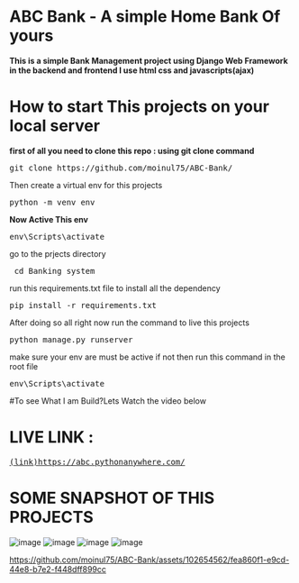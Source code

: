 ﻿# ABC Bank - A simple Home Bank Of yours

**This is a simple Bank Management project using Django Web Framework in the backend and frontend I use html css and javascripts(ajax)**

# How to start This projects on your local server 
__first of all you need to clone this repo : using git clone command__
<pre>
git clone https://github.com/moinul75/ABC-Bank/
</pre>

Then create a virtual env for this projects 

<pre>
python -m venv env
</pre>
**Now Active This env**
<pre>
env\Scripts\activate  
</pre>

go to the prjects directory 
<pre>
 cd Banking_system  
</pre>

run this requirements.txt file to install all the dependency 
<pre>
pip install -r requirements.txt 
</pre>

After doing so all right now run the command to live this projects 
<pre>
python manage.py runserver
</pre>
 
make sure your env are must be active 
if not then run this command in the root file 
<pre>
env\Scripts\activate  
</pre>




#To see What I am Build?Lets Watch the video below

# LIVE LINK : 
<pre>
<a href="https://abc.pythonanywhere.com/">(link)https://abc.pythonanywhere.com/</a>
</pre>

# SOME SNAPSHOT OF THIS PROJECTS 

![image](https://github.com/moinul75/ABC-Bank/assets/102654562/0bb0ab82-41df-44f9-b323-cfb0ae743904)
![image](https://github.com/moinul75/ABC-Bank/assets/102654562/f596980a-44ed-4d23-956b-73ead274a392)
![image](https://github.com/moinul75/ABC-Bank/assets/102654562/17600b76-dd29-4c75-a991-ff02687495b0)
![image](https://github.com/moinul75/ABC-Bank/assets/102654562/d00336c5-014a-4ca1-9f98-1e186eabe320)





 https://github.com/moinul75/ABC-Bank/assets/102654562/fea860f1-e9cd-44e8-b7e2-f448dff899cc



